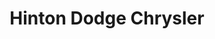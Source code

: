 ---
title: "Hinton Dodge Chrysler"
url: /township-of-drummond-north-elmsley/hinton-dodge-chrysler/
shop: Autohaus
---